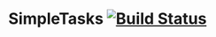 # SimpleTasks [![Build Status](https://travis-ci.org/seung-lab/SimpleTasks.svg?branch=master)](https://travis-ci.org/seung-lab/SimpleTasks)
